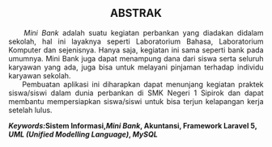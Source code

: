 <h2 align="center">ABSTRAK</h2> 
<p align="justify">
&nbsp;&nbsp;&nbsp;&nbsp;<i>Mini Bank</i> adalah suatu kegiatan perbankan yang diadakan didalam sekolah, hal ini layaknya seperti Laboratorium Bahasa, Laboratorium Komputer dan sejenisnya. Hanya saja, kegiatan ini sama seperti bank pada umumnya. Mini Bank juga dapat menampung dana dari siswa serta seluruh karyawan yang ada, juga bisa untuk melayani pinjaman terhadap individu karyawan sekolah. 
<br>
&nbsp;&nbsp;&nbsp;&nbsp;Pembuatan aplikasi ini diharapkan dapat menunjang kegiatan praktek siswa/siswi dalam dunia perbankan di SMK Negeri 1 Sipirok dan dapat membantu mempersiapkan siswa/siswi untuk bisa terjun kelapangan kerja setelah lulus. 
</p>
<strong><i>Keywords:</i>Sistem Informasi,<i>Mini Bank</i>, Akuntansi, Framework Laravel 5, <i>UML (Unified Modelling Language)</i>, <i> MySQL </i></strong>
 